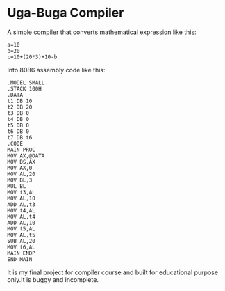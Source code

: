 # Uga-Buga Compiler

A simple compiler that converts mathematical expression like this:
```
a=10
b=20
c=10+(20*3)+10-b
```
Into 8086 assembly code like this:
```
.MODEL SMALL
.STACK 100H
.DATA
t1 DB 10
t2 DB 20
t3 DB 0
t4 DB 0
t5 DB 0
t6 DB 0
t7 DB t6
.CODE
MAIN PROC
MOV AX,@DATA
MOV DS,AX
MOV AX,0
MOV AL,20
MOV BL,3
MUL BL
MOV t3,AL
MOV AL,10
ADD AL,t3
MOV t4,AL
MOV AL,t4
ADD AL,10
MOV t5,AL
MOV AL,t5
SUB AL,20
MOV t6,AL
MAIN ENDP
END MAIN
```
It is my final project for compiler course and built for educational purpose only.It is buggy and incomplete.
